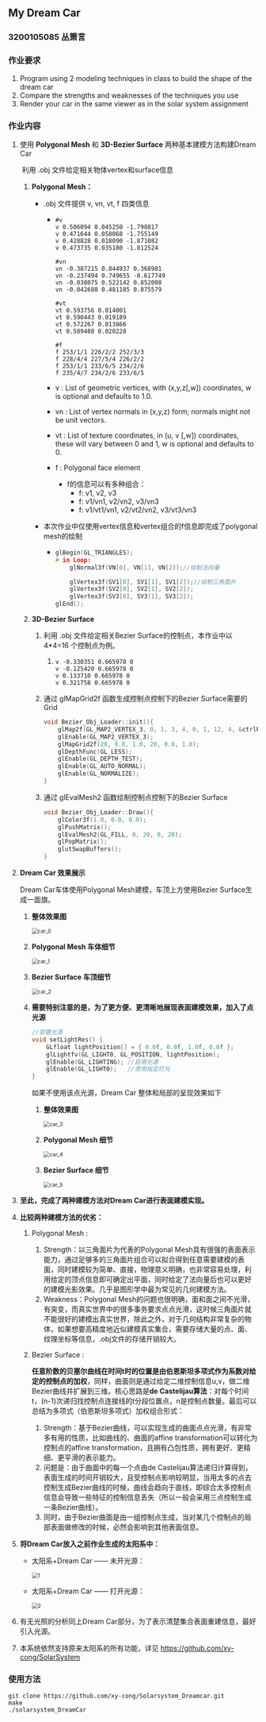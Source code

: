 ## My Dream Car

### 3200105085 丛箫言

### 作业要求

1. Program using 2 modeling techniques in class to build the shape of  the dream car
2. Compare the strengths and weaknesses of the techniques you use
3. Render your car in the same viewer as in the solar system assignment

### 作业内容

1. 使用 **Polygonal Mesh** 和 **3D-Bezier Surface** 两种基本建模方法构建Dream Car

   ​	利用 .obj 文件给定相关物体vertex和surface信息

   1. **Polygonal Mesh：**

      - .obj 文件提供 v, vn, vt, f 四类信息

        - ```
          #v
          v 0.506094 0.045250 -1.798817
          v 0.471644 0.058068 -1.755149
          v 0.428828 0.018090 -1.871082
          v 0.473735 0.035180 -1.812524
          
          #vn
          vn -0.387215 0.844937 0.368981
          vn -0.237494 0.749655 -0.617749
          vn -0.038075 0.522142 0.852008
          vn -0.042688 0.481185 0.875579
          
          #vt
          vt 0.593756 0.014001
          vt 0.590443 0.019189
          vt 0.572267 0.013866
          vt 0.589488 0.020228
          
          #f
          f 253/1/1 226/2/2 252/3/3
          f 228/4/4 227/5/4 226/2/2
          f 253/1/1 233/6/5 234/2/6
          f 235/4/7 234/2/6 233/6/5
          ```

        - v : List of geometric vertices, with (x,y,z[,w]) coordinates, w is optional and defaults to 1.0. 

        - vn : List of vertex normals in (x,y,z) form; normals might not be unit vectors. 

        - vt : List of texture coordinates, in (u, v [,w]) coordinates, these will vary between 0 and 1, w is optional and defaults to 0. 

        - f : Polygonal face element

          - f的信息可以有多种组合：
            - f: v1, v2, v3
            - f: v1/vn1, v2/vn2, v3/vn3
            - f: v1/vt1/vn1, v2/vt2/vn2, v3/vt3/vn3

      - 本次作业中仅使用vertex信息和vertex组合的f信息即完成了polygonal mesh的绘制

        - ```c++
          glBegin(GL_TRIANGLES);
          # in Loop:
              glNormal3f(VN[0], VN[1], VN[2]);//绘制法向量
          
              glVertex3f(SV1[0], SV1[1], SV1[2]);//绘制三角面片
              glVertex3f(SV2[0], SV2[1], SV2[2]);
              glVertex3f(SV3[0], SV3[1], SV3[2]);   
          glEnd();
          ```

   2. **3D-Bezier Surface**    

      1. 利用 .obj 文件给定相关Bezier Surface的控制点，本作业中以 4*4=16 个控制点为例。

         1. ```
            v -0.330351 0.665978 0
            v -0.125420 0.665978 0
            v 0.133710 0.665978 0
            v 0.321758 0.665978 0
            ```

      2. 通过 glMapGrid2f 函数生成控制点控制下的Bezier Surface需要的Grid

         ```c++
         void Bezier_Obj_Loader::init(){
             glMap2f(GL_MAP2_VERTEX_3, 0, 1, 3, 4, 0, 1, 12, 4, &ctrlPoints[0][0][0]);
             glEnable(GL_MAP2_VERTEX_3);
             glMapGrid2f(20, 0.0, 1.0, 20, 0.0, 1.0);
             glDepthFunc(GL_LESS);
             glEnable(GL_DEPTH_TEST);
             glEnable(GL_AUTO_NORMAL);
             glEnable(GL_NORMALIZE);
         }
         ```

      3. 通过 glEvalMesh2 函数绘制控制点控制下的Bezier Surface

         ```c++
         void Bezier_Obj_Loader::Draw(){
             glColor3f(1.0, 0.0, 0.0);
             glPushMatrix();
             glEvalMesh2(GL_FILL, 0, 20, 0, 20);
             glPopMatrix();
             glutSwapBuffers();
         }
         ```

2. **Dream Car 效果展示**

   Dream Car车体使用Polygonal Mesh建模，车顶上方使用Bezier Surface生成一面旗。

   1. **整体效果图**

      <img src="/home/cxy/图片/car_0.png" alt="car_0" style="zoom:75%;" />

   2. **Polygonal Mesh 车体细节**

      <img src="/home/cxy/图片/car_1.png" alt="car_1" style="zoom:75%;" />

   3. **Bezier Surface 车顶细节**

      <img src="/home/cxy/图片/car_2.png" alt="car_2" style="zoom:75%;" />

   4. **需要特别注意的是，为了更方便、更清晰地展现表面建模效果，加入了点光源**

      ```c++
      //安置光源
      void setLightRes() {
          GLfloat lightPosition[] = { 0.0f, 0.0f, 1.0f, 0.0f };
          glLightfv(GL_LIGHT0, GL_POSITION, lightPosition);
          glEnable(GL_LIGHTING); //启用光源
          glEnable(GL_LIGHT0);   //使用指定灯光
      }
      ```

      如果不使用该点光源，Dream Car 整体和局部的呈现效果如下

      1. **整体效果图**

         <img src="/home/cxy/图片/car_3.png" alt="car_3" style="zoom:75%;" />

      2. **Polygonal Mesh 细节**

         <img src="/home/cxy/图片/car_4.png" alt="car_4" style="zoom:75%;" />

      3. **Bezier Surface 细节**

         <img src="/home/cxy/图片/car_5.png" alt="car_5" style="zoom:75%;" />

3. **至此，完成了两种建模方法对Dream Car进行表面建模实现。**

4. **比较两种建模方法的优劣：**

   1. Polygonal Mesh : 

      1. Strength：以三角面片为代表的Polygonal Mesh具有很强的表面表示能力，通过足够多的三角面片组合可以拟合得到任意需要建模的表面，同时建模较为简单、直接，物理意义明确，也非常容易处理，利用给定的顶点信息即可确定出平面，同时给定了法向量后也可以更好的建模光影效果。几乎是图形学中最为常见的几何建模方法。
      2. Weakness：Polygonal Mesh的问题也很明确，面和面之间不光滑，有突变，而真实世界中的很多事务要求点点光滑，这时候三角面片就不能很好的建模出真实世界，除此之外，对于几何结构非常复杂的物体，如果想要高精度地近似建模真实集合，需要存储大量的点、面、纹理坐标等信息，.obj文件的存储开销较大。

   2. Bezier Surface : 

      **任意阶数的贝塞尔曲线在时间t时的位置是由伯恩斯坦多项式作为系数对给定的控制点的加权**，同样，曲面则是通过给定二维控制信息u,v，做二维Bezier曲线并扩展到三维。核心思路是**de Castelijau算法**：对每个时间t，(n-1)次递归找控制点连接线的t分段位置点，n是控制点数量。最后可以总结为多项式（伯恩斯坦多项式）加权组合形式：

      1. Strength：基于Bezier曲线，可以实现生成的曲面点点光滑，有非常多有用的性质，比如曲线的、曲面的affine transformation可以转化为控制点的affine transformation，且拥有凸包性质，拥有更好、更精细、更平滑的表示能力。
      2. 问题是：由于曲面中的每一个点由de Castelijau算法递归计算得到，表面生成的时间开销较大，且受控制点影响较明显，当用太多的点去控制生成Bezier曲线的时候，曲线会趋向于直线，即综合太多控制点信息会导致一些特征的控制信息丢失（所以一般会采用三点控制生成一条Bezier曲线）。
      3. 同时，由于Bezier曲面是由一组控制点生成，当对某几个控制点的局部表面做修改的时候，必然会影响到其他表面信息。

5. **将Dream Car放入之前作业生成的太阳系中：**

   - 太阳系+Dream Car —— 未开光源：

     <img src="/home/cxy/图片/1.png" alt="1" style="zoom:75%;" />

   - 太阳系+Dream Car —— 打开光源：

     <img src="/home/cxy/图片/2.png" alt="2" style="zoom:75%;" />

6. 有无光照的分析同上Dream Car部分，为了表示清楚集合表面重建信息，最好引入光源。

7. 本系统依然支持原来太阳系的所有功能，详见 https://github.com/xy-cong/SolarSystem



### 使用方法

```
git clone https://github.com/xy-cong/Solarsystem_Dreamcar.git
make
./solarsystem_DreamCar
```

